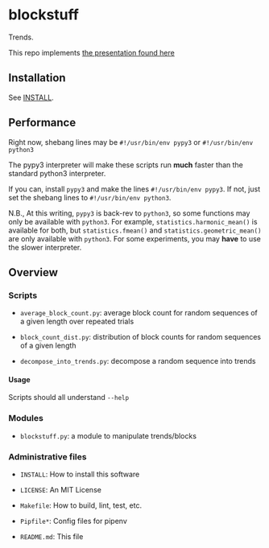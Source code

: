 # blockstuff

Trends.

This repo implements [the presentation found here](https://docs.google.com/presentation/d/12iLQT3CsslLkVfdh6Wcb_uhrFeXjC8F2BCFND64iYmM/edit?usp=sharing)

## Installation

See [INSTALL](https://github.com/jsh/blockstuff/blob/master/INSTALL).

## Performance

Right now, shebang lines may be `#!/usr/bin/env pypy3` or `#!/usr/bin/env python3`

The pypy3 interpreter will make these scripts run __much__ faster than the standard python3 interpreter.

If you can, install `pypy3` and make the lines `#!/usr/bin/env pypy3`.
If not, just set the shebang lines to `#!/usr/bin/env python3`.

N.B., At this writing, `pypy3` is back-rev to `python3`, so some functions may only be available with `python3`.
For example, `statistics.harmonic_mean()` is available for both,
but `statistics.fmean()` and `statistics.geometric_mean()` are only available with `python3`.
For some experiments, you may __have__ to use the slower interpreter.

## Overview

### Scripts

- `average_block_count.py`: average block count for random sequences of a given length over repeated trials

- `block_count_dist.py`: distribution of block counts for random sequences of a given length

- `decompose_into_trends.py`: decompose a random sequence into trends

#### Usage

Scripts should all understand `--help`

### Modules

- `blockstuff.py`: a module to manipulate trends/blocks

### Administrative files

- `INSTALL`: How to install this software

- `LICENSE`: An MIT License

- `Makefile`: How to build, lint, test, etc.

- `Pipfile*`: Config files for pipenv

- `README.md`: This file

